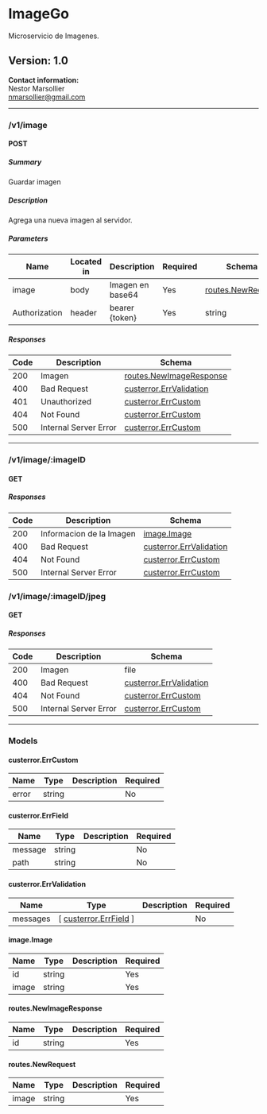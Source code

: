 # ImageGo
Microservicio de Imagenes.

## Version: 1.0

**Contact information:**  
Nestor Marsollier  
nmarsollier@gmail.com  

---
### /v1/image

#### POST
##### Summary

Guardar imagen

##### Description

Agrega una nueva imagen al servidor.

##### Parameters

| Name | Located in | Description | Required | Schema |
| ---- | ---------- | ----------- | -------- | ------ |
| image | body | Imagen en base64 | Yes | [routes.NewRequest](#routesnewrequest) |
| Authorization | header | bearer {token} | Yes | string |

##### Responses

| Code | Description | Schema |
| ---- | ----------- | ------ |
| 200 | Imagen | [routes.NewImageResponse](#routesnewimageresponse) |
| 400 | Bad Request | [custerror.ErrValidation](#custerrorerrvalidation) |
| 401 | Unauthorized | [custerror.ErrCustom](#custerrorerrcustom) |
| 404 | Not Found | [custerror.ErrCustom](#custerrorerrcustom) |
| 500 | Internal Server Error | [custerror.ErrCustom](#custerrorerrcustom) |

---
### /v1/image/:imageID

#### GET
##### Responses

| Code | Description | Schema |
| ---- | ----------- | ------ |
| 200 | Informacion de la Imagen | [image.Image](#imageimage) |
| 400 | Bad Request | [custerror.ErrValidation](#custerrorerrvalidation) |
| 404 | Not Found | [custerror.ErrCustom](#custerrorerrcustom) |
| 500 | Internal Server Error | [custerror.ErrCustom](#custerrorerrcustom) |

### /v1/image/:imageID/jpeg

#### GET
##### Responses

| Code | Description | Schema |
| ---- | ----------- | ------ |
| 200 | Imagen | file |
| 400 | Bad Request | [custerror.ErrValidation](#custerrorerrvalidation) |
| 404 | Not Found | [custerror.ErrCustom](#custerrorerrcustom) |
| 500 | Internal Server Error | [custerror.ErrCustom](#custerrorerrcustom) |

---
### Models

#### custerror.ErrCustom

| Name | Type | Description | Required |
| ---- | ---- | ----------- | -------- |
| error | string |  | No |

#### custerror.ErrField

| Name | Type | Description | Required |
| ---- | ---- | ----------- | -------- |
| message | string |  | No |
| path | string |  | No |

#### custerror.ErrValidation

| Name | Type | Description | Required |
| ---- | ---- | ----------- | -------- |
| messages | [ [custerror.ErrField](#custerrorerrfield) ] |  | No |

#### image.Image

| Name | Type | Description | Required |
| ---- | ---- | ----------- | -------- |
| id | string |  | Yes |
| image | string |  | Yes |

#### routes.NewImageResponse

| Name | Type | Description | Required |
| ---- | ---- | ----------- | -------- |
| id | string |  | Yes |

#### routes.NewRequest

| Name | Type | Description | Required |
| ---- | ---- | ----------- | -------- |
| image | string |  | Yes |
